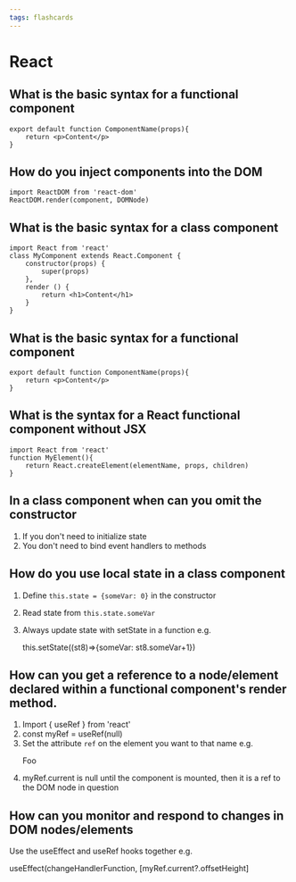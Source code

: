 ```yaml
---
tags: flashcards
---
```


# React

## What is the basic syntax for a functional component

    export default function ComponentName(props){
        return <p>Content</p>
    }

## How do you inject components into the DOM

    import ReactDOM from 'react-dom'
    ReactDOM.render(component, DOMNode)

## What is the basic syntax for a class component

    import React from 'react'
    class MyComponent extends React.Component {
        constructor(props) {
            super(props)
        },
        render () {
            return <h1>Content</h1>
        }
    }

## What is the basic syntax for a functional component

    export default function ComponentName(props){
        return <p>Content</p>
    }

## What is the syntax for a React functional component without JSX

    import React from 'react'
    function MyElement(){
        return React.createElement(elementName, props, children)
    }

## In a class component when can you omit the constructor

1. If you don't need to initialize state
2. You don't need to bind event handlers to methods

## How do you use local state in a class component

1. Define `this.state = {someVar: 0}` in the constructor
2. Read state from `this.state.someVar`
3. Always update state with setState in a function e.g.

    this.setState((st8)=>{someVar: st8.someVar+1})

## How can you get a reference to a node/element declared within a functional component's render method.

1. Import { useRef } from 'react'
2. const myRef = useRef(null)
3. Set the attribute `ref` on the element you want to that name e.g. <p ref={myRef}>Foo<p>
4. myRef.current is null until the component is mounted, then it is a ref to the DOM node in question

## How can you monitor and respond to changes in DOM nodes/elements

Use the useEffect and useRef hooks together e.g.
    
useEffect(changeHandlerFunction, [myRef.current?.offsetHeight]


